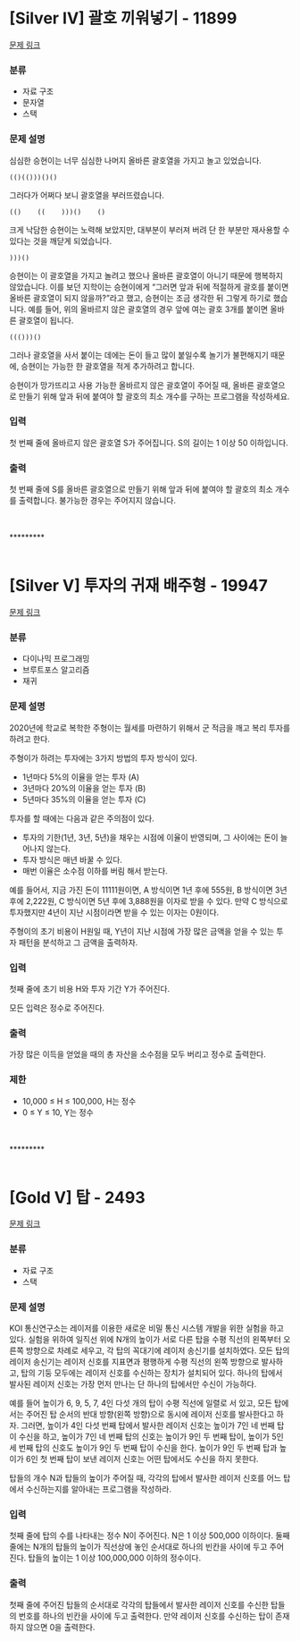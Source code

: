 # [Silver IV] 괄호 끼워넣기 - 11899

[문제 링크](https://www.acmicpc.net/problem/11899)

### 분류

- 자료 구조
- 문자열
- 스택

### 문제 설명

심심한 승현이는 너무 심심한 나머지 올바른 괄호열을 가지고 놀고 있었습니다.

```
(()(()))()()
```

그러다가 어쩌다 보니 괄호열을 부러뜨렸습니다.

```
(()    ((    )))()    ()
```

크게 낙담한 승현이는 노력해 보았지만, 대부분이 부러져 버려 단 한 부분만 재사용할 수 있다는 것을 깨닫게 되었습니다.

```
)))()
```

승현이는 이 괄호열을 가지고 놀려고 했으나 올바른 괄호열이 아니기 때문에 행복하지 않았습니다. 이를 보던 지학이는 승현이에게 “그러면 앞과 뒤에 적절하게 괄호를 붙이면 올바른 괄호열이 되지 않을까?”라고 했고, 승현이는 조금 생각한 뒤 그렇게 하기로 했습니다. 예를 들어, 위의 올바르지 않은 괄호열의 경우 앞에 여는 괄호 3개를 붙이면 올바른 괄호열이 됩니다.

```
((()))()
```

그러나 괄호열을 사서 붙이는 데에는 돈이 들고 많이 붙일수록 놀기가 불편해지기 때문에, 승현이는 가능한 한 괄호열을 적게 추가하려고 합니다.

승현이가 망가뜨리고 사용 가능한 올바르지 않은 괄호열이 주어질 때, 올바른 괄호열으로 만들기 위해 앞과 뒤에 붙여야 할 괄호의 최소 개수를 구하는 프로그램을 작성하세요.

### 입력

첫 번째 줄에 올바르지 않은 괄호열 S가 주어집니다. S의 길이는 1 이상 50 이하입니다.

### 출력

첫 번째 줄에 S를 올바른 괄호열으로 만들기 위해 앞과 뒤에 붙여야 할 괄호의 최소 개수를 출력합니다. 불가능한 경우는 주어지지 않습니다.

<br/>
<br/>
*********
<br/>
<br/>

# [Silver V] 투자의 귀재 배주형 - 19947

[문제 링크](https://www.acmicpc.net/problem/19947)

### 분류

- 다이나믹 프로그래밍
- 브루트포스 알고리즘
- 재귀

### 문제 설명

2020년에 학교로 복학한 주형이는 월세를 마련하기 위해서 군 적금을 깨고 복리 투자를 하려고 한다.

주형이가 하려는 투자에는 3가지 방법의 투자 방식이 있다.

- 1년마다 5%의 이율을 얻는 투자 (A)
- 3년마다 20%의 이율을 얻는 투자 (B)
- 5년마다 35%의 이율을 얻는 투자 (C)

투자를 할 때에는 다음과 같은 주의점이 있다.

- 투자의 기한(1년, 3년, 5년)을 채우는 시점에 이율이 반영되며, 그 사이에는 돈이 늘어나지 않는다.
- 투자 방식은 매년 바꿀 수 있다.
- 매번 이율은 소수점 이하를 버림 해서 받는다.

예를 들어서, 지금 가진 돈이 11111원이면, A 방식이면 1년 후에 555원, B 방식이면 3년 후에 2,222원, C 방식이면 5년 후에 3,888원을 이자로 받을 수 있다. 만약 C 방식으로 투자했지만 4년이 지난 시점이라면 받을 수 있는 이자는 0원이다.

주형이의 초기 비용이 H원일 때, Y년이 지난 시점에 가장 많은 금액을 얻을 수 있는 투자 패턴을 분석하고 그 금액을 출력하자.

### 입력

첫째 줄에 초기 비용 H와 투자 기간 Y가 주어진다.

모든 입력은 정수로 주어진다.

### 출력

가장 많은 이득을 얻었을 때의 총 자산을 소수점을 모두 버리고 정수로 출력한다.

### 제한

- 10,000 ≤ H ≤ 100,000, H는 정수
- 0 ≤ Y ≤ 10, Y는 정수

<br/>
<br/>
*********
<br/>
<br/>

# [Gold V] 탑 - 2493

[문제 링크](https://www.acmicpc.net/problem/2493)

### 분류

- 자료 구조
- 스택

### 문제 설명

KOI 통신연구소는 레이저를 이용한 새로운 비밀 통신 시스템 개발을 위한 실험을 하고 있다. 실험을 위하여 일직선 위에 N개의 높이가 서로 다른 탑을 수평 직선의 왼쪽부터 오른쪽 방향으로 차례로 세우고, 각 탑의 꼭대기에 레이저 송신기를 설치하였다. 모든 탑의 레이저 송신기는 레이저 신호를 지표면과 평행하게 수평 직선의 왼쪽 방향으로 발사하고, 탑의 기둥 모두에는 레이저 신호를 수신하는 장치가 설치되어 있다. 하나의 탑에서 발사된 레이저 신호는 가장 먼저 만나는 단 하나의 탑에서만 수신이 가능하다.

예를 들어 높이가 6, 9, 5, 7, 4인 다섯 개의 탑이 수평 직선에 일렬로 서 있고, 모든 탑에서는 주어진 탑 순서의 반대 방향(왼쪽 방향)으로 동시에 레이저 신호를 발사한다고 하자. 그러면, 높이가 4인 다섯 번째 탑에서 발사한 레이저 신호는 높이가 7인 네 번째 탑이 수신을 하고, 높이가 7인 네 번째 탑의 신호는 높이가 9인 두 번째 탑이, 높이가 5인 세 번째 탑의 신호도 높이가 9인 두 번째 탑이 수신을 한다. 높이가 9인 두 번째 탑과 높이가 6인 첫 번째 탑이 보낸 레이저 신호는 어떤 탑에서도 수신을 하지 못한다.

탑들의 개수 N과 탑들의 높이가 주어질 때, 각각의 탑에서 발사한 레이저 신호를 어느 탑에서 수신하는지를 알아내는 프로그램을 작성하라.

### 입력

첫째 줄에 탑의 수를 나타내는 정수 N이 주어진다. N은 1 이상 500,000 이하이다. 둘째 줄에는 N개의 탑들의 높이가 직선상에 놓인 순서대로 하나의 빈칸을 사이에 두고 주어진다. 탑들의 높이는 1 이상 100,000,000 이하의 정수이다.

### 출력

첫째 줄에 주어진 탑들의 순서대로 각각의 탑들에서 발사한 레이저 신호를 수신한 탑들의 번호를 하나의 빈칸을 사이에 두고 출력한다. 만약 레이저 신호를 수신하는 탑이 존재하지 않으면 0을 출력한다.
